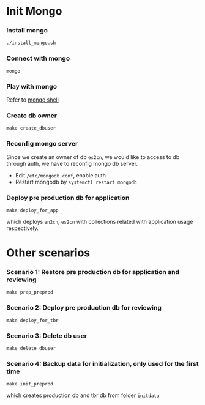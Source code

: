 # Init Mongo

### Install mongo
```
./install_mongo.sh
```

### Connect with mongo
```
mongo
```

### Play with mongo
Refer to [mongo shell](https://docs.mongodb.com/manual/mongo/)

### Create db owner 
```
make create_dbuser
```

### Reconfig mongo server

Since we create an owner of db `es2cn`, we would like to access to db through auth, we have to reconfig mongo db server.

* Edit `/etc/mongodb.conf`, enable auth
* Restart mongodb by `systemctl restart mongodb`


### Deploy pre production db for application
```
make deploy_for_app
```
which deploys `en2cn`, `es2cn` with collections related with application usage respectively.


# Other scenarios

### Scenario 1: Restore pre production db for application and reviewing 
```
make prep_preprod
```

### Scenario 2: Deploy pre production db for reviewing
```
make deploy_for_tbr
```

### Scenario 3: Delete db user
```
make delete_dbuser
```

### Scenario 4: Backup data for initialization, only used for the first time
```
make init_preprod
```
which creates production db and tbr db from folder `initdata`


